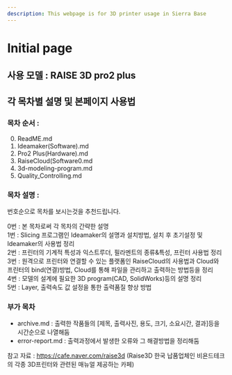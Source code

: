 ```yaml
---
description: This webpage is for 3D printer usage in Sierra Base
---
```


# Initial page

## 사용 모델 : RAISE 3D pro2 plus

## 각 목차별 설명 및 본페이지 사용법

### 목차 순서 :
0) ReadME.md
1) Ideamaker(Software).md
2) Pro2 Plus(Hardware).md
3) RaiseCloud(Software0.md
4) 3d-modeling-program.md
5) Quality_Controlling.md

### 목차 설명 :
번호순으로 목차를 보시는것을 추천드립니다.  

0번 : 본 목차로써 각 목차의 간략한 설명   
1번 : Slicing 프로그램인 Ideamaker의 설명과 설치방법, 설치 후 초기설정 및 Ideamaker의 사용법 정리    
2번 : 프린터의 기계적 특성과 익스트루더, 필라멘트의 종류&특성, 프린터 사용법 정리   
3번 : 원격으로 프린터와 연결할 수 있는 플랫폼인 RaiseCloud의 사용법과 Cloud와 프린터의 bind(연결)방법, Cloud를 통해 파일을 관리하고 출력하는 방법등을 정리   
4번 : 모델의 설계에 필요한 3D program(CAD, SolidWorks)등의 설명 정리   
5번 : Layer, 출력속도 값 설정을 통한 출력품질 향상 방법

### 부가 목차   
- archive.md : 출력한 작품들의 [제목, 출력사진, 용도, 크기, 소요시간, 결과]등을 시간순으로 나열해둠   
- error-report.md : 출력과정에서 발생한 오류와 그 해결방법을 정리해둠   

참고 자료 : https://cafe.naver.com/raise3d (Raise3D 한국 납품업체인 비욘드테크의 각종 3D프린터와 관련된 매뉴얼 제공하는 카페)

